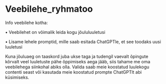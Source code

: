 # Veebilehe_ryhmatoo

Info veebilehe kotha:

•	Veebilehet on võimalik leida kogu jõululuuletusi

•	Lisame lehele promptid, mille saab esitada ChatGPTle, et see toodaks uusi luuletusi

Kuna jõuluaeg on taaskord juba ukse taga ja tudengil vaevalt õpingute kõrvalt veel luuletuste pähe õppimiseks aega jääb, siis tahame me oma veebilehega siinkohal abiks olla. Valida saab meie koostatud luulekogu contenti seast või kasutada meie koostatud prompte ChatGPTlt abi küsimiseks.
